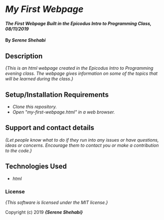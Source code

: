 # _My First Webpage_

#### _The First Webpage Built in the Epicodus _Intro to Programming_ Class, 08/11/2019_

#### By _**Serene Shehabi**_

## Description

_{This is an html webpage created in the Epicodus Intro to Programming evening class. The webpage gives information on some of the topics that will be learned during the class.}_

## Setup/Installation Requirements

* _Clone this repository._
* _Open "my-first-webpage.html" in a web browser._

## Support and contact details

_{Let people know what to do if they run into any issues or have questions, ideas or concerns.  Encourage them to contact you or make a contribution to the code.}_

## Technologies Used

* _html_

### License

*{This software is licensed under the MIT license.}*

Copyright (c) 2019 **_{Serene Shehabi}_**